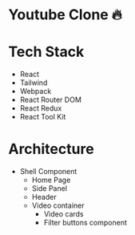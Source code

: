 # Youtube Clone 🔥

# Tech Stack

- React
- Tailwind
- Webpack
- React Router DOM
- React Redux
- React Tool Kit

# Architecture

- Shell Component
  - Home Page
  - Side Panel
  - Header
  - Video container
    - Video cards
    - Filter buttons component
